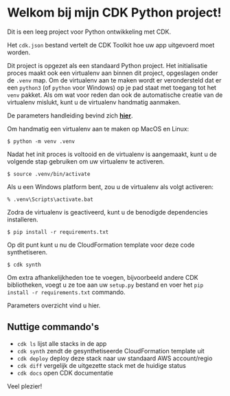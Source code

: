 
# Welkom bij mijn CDK Python project!

Dit is een leeg project voor Python ontwikkeling met CDK.

Het `cdk.json` bestand vertelt de CDK Toolkit hoe uw app uitgevoerd moet worden.

Dit project is opgezet als een standaard Python project.  Het initialisatie
proces maakt ook een virtualenv aan binnen dit project, opgeslagen onder de `.venv`
map.  Om de virtualenv aan te maken wordt er verondersteld dat er een `python3`
(of `python` voor Windows) op je pad staat met toegang tot het `venv`
pakket. Als om wat voor reden dan ook de automatische creatie van de virtualenv mislukt,
kunt u de virtualenv handmatig aanmaken.

De parameters handleiding bevind zich [**hier**](/Project/hello-cdk/parameters.md).

Om handmatig een virtualenv aan te maken op MacOS en Linux:

```
$ python -m venv .venv
```

Nadat het init proces is voltooid en de virtualenv is aangemaakt, kunt u de volgende
stap gebruiken om uw virtualenv te activeren.

```
$ source .venv/bin/activate
```

Als u een Windows platform bent, zou u de virtualenv als volgt activeren:

```
% .venv\Scripts\activate.bat
```

Zodra de virtualenv is geactiveerd, kunt u de benodigde dependencies installeren.

```
$ pip install -r requirements.txt
```

Op dit punt kunt u nu de CloudFormation template voor deze code synthetiseren.

```
$ cdk synth
```

Om extra afhankelijkheden toe te voegen, bijvoorbeeld andere CDK bibliotheken, voegt u
ze toe aan uw `setup.py` bestand en voer het `pip install -r requirements.txt`
commando.

Parameters overzicht vind u hier.

## Nuttige commando's

 * `cdk ls` lijst alle stacks in de app
 * `cdk synth` zendt de gesynthetiseerde CloudFormation template uit
 * `cdk deploy` deploy deze stack naar uw standaard AWS account/regio
 * `cdk diff` vergelijk de uitgezette stack met de huidige status
 * `cdk docs` open CDK documentatie

Veel plezier!